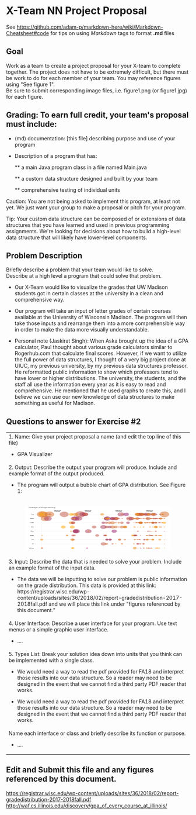 # X-Team NN Project Proposal

See https://github.com/adam-p/markdown-here/wiki/Markdown-Cheatsheet#code for tips on using *Markdown* tags to format __.md__ files

## Goal

Work as a team to create a project proposal for your X-team to complete together.
The project does not have to be extremely difficult,
but there must be work to do for each member of your team.
You may reference figures using "See figure 1".  
Be sure to submit corresponding image files, i.e. figure1.png (or figure1.jpg) for each figure.

## Grading: To earn full credit, your team's proposal must include:

* (md) documentation: [this file] describing purpose and use of your program

* Description of a program that has:

  ** a main Java program class in a file named Main.java
  
  ** a custom data structure designed and built by your team
  
  ** comprehensive testing of individual units
  
 Caution: You are not being asked to implement this program, at least not yet. 
 We just want your group to make a proposal or pitch for your program.
 
 Tip: Your custom data structure can be composed of or extensions of data structures that you have learned and used in previous programming assignments.  We're looking for decisions about how to build a high-level data structure that will likely have lower-level components.

## Problem Description

Briefly describe a problem that your team would like to solve.  
Describe at a high level a program that could solve that problem.

- Our X-Team would like to visualize the grades that UW Madison students got in certain classes at the university in a clean and comprehensive way.

- Our program will take an input of letter grades of certain courses available at the University of Wisconsin Madison. The program will then take those inputs and rearrange them into a more comprehensible way in order to make the data more visually understandable. 

- Personal note (Jaskirat Singh): When Aska brought up the idea of a GPA calculator, Paul thought about various grade calculators similar to Rogerhub.com that calculate final scores. However, if we want to utilize the full power of data structures, I thought of a very big project done at UIUC, my previous university, by my previous data structures professor. He reformatted public information to show which professors tend to have lower or higher distributions. The university, the students, and the staff all use the information every year as it is easy to read and comprehensive. He mentioned that he used graphs to create this, and I believe we can use our new knowledge of data structures to make something as useful for Madison. 

## Questions to answer for Exercise #2


<table>
 <tr>
   <td>1. Name: Give your project proposal a name (and edit the top line of this file)
  <ul><li> GPA Visualizer</li></ul>
  </td>
  </tr>
  <tr>
    <td>2. Output: Describe the output your program will produce.  Include and example format of the output produced.
   <ul><li> The program will output a bubble chart of GPA distribution. See Figure 1:</li></ul>
   </td>
  </tr>
 <tr>
  <td> <p align="center"><img src="Images/OutputExample.png" height="120" width="400"></p> </td>
    <tr>
    <td>3. Input: Describe the data that is needed to solve your problem. Include an example format of the input data.
 <ul><li> The data we will be inputting to solve our problem is public information on the grade distribution. 
   This data is provided at this link: https://registrar.wisc.edu/wp-content/uploads/sites/36/2018/02/report-gradedistribution-2017-2018fall.pdf and we will place this link under "figures referenced by this document." </li></ul>
 </td>
  </te>
    <tr>
    <td>4. User Interface: Describe a user interface for your program.  Use text menus or a simple graphic user interface.
 <ul><li> ....</li></ul>
 </td>
  </te>
    <tr>
    <td>5. Types List: Break your solution idea down into units that you think can be implemented with a single class.
 <ul><li> We would need a way to read the pdf provided for FA18 and interpret those results into our data structure. So a reader may need to be designed in the event that we cannot find a third party PDF reader that works. </li></ul>
 <ul><li> We would need a way to read the pdf provided for FA18 and interpret those results into our data structure. So a reader may need to be designed in the event that we cannot find a third party PDF reader that works. </li></ul>
 </td>
  </te>
    <tr>
    <td>Name each interface or class and briefly describe its function or purpose.
     <ul><li> ....</li></ul>
 </td>
  </te>
</table>

## Edit and Submit this file and any figures referenced by this document.
https://registrar.wisc.edu/wp-content/uploads/sites/36/2018/02/report-gradedistribution-2017-2018fall.pdf
http://waf.cs.illinois.edu/discovery/gpa_of_every_course_at_illinois/
